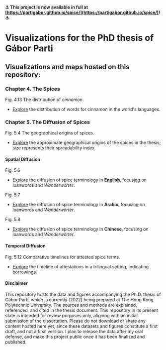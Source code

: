 **⚓ This project is now available in full at [https://partigabor.github.io/spice/](https://partigabor.github.io/spice/)! ⚓**

# Visualizations for the PhD thesis of Gábor Parti

## Visualizations and maps hosted on this repository:

### Chapter 4. The Spices

Fig. 4.13 The distribution of *cinnamon*.

* [Explore](https://htmlpreview.github.io/?https://github.com/partigabor/phd-thesis-viz/blob/main/distribution_cinnamon.html) the distribution of words for cinnamon in the world's languages.

### Chapter 5. The Diffusion of Spices

Fig. 5.4 The geographical origins of spices.

* [Explore](https://htmlpreview.github.io/?https://github.com/partigabor/phd-thesis-viz/blob/main/spices_map.html) the approximate geographical origins of the spices in the thesis; size represents their spreadability index.

#### Spatial Diffusion

Fig. 5.6

* [Explore](https://htmlpreview.github.io/?https://github.com/partigabor/phd-thesis-viz/blob/main/diffusion_en.html) the diffusion of spice terminology in **English**, focusing on loanwords and *Wanderwörter*.

Fig. 5.7

* [Explore](https://htmlpreview.github.io/?https://github.com/partigabor/phd-thesis-viz/blob/main/diffusion_ar.html) the diffusion of spice terminology in **Arabic**, focusing on loanwords and *Wanderwörter*.

Fig. 5.8

* [Explore](https://htmlpreview.github.io/?https://github.com/partigabor/phd-thesis-viz/blob/main/diffusion_zh.html) the diffusion of spice terminology in **Chinese**, focusing on loanwords and *Wanderwörter*.

#### Temporal Diffusion

Fig. 5.12 Comparative timelines for attested spice terms.

* [Explore](https://htmlpreview.github.io/?https://github.com/partigabor/phd-thesis-viz/blob/main/attestation_and_borrowing_compact.html) the timeline of attestations in a trilingual setting, indicating borrowings.


#### Disclaimer

This repository hosts the data and figures accompanying the Ph.D. thesis of Gábor Parti, which is currently (2022) being prepared at The Hong Kong Polytechnic University. The sources and methods are explained, referenced, and cited in the thesis document. This repository in its present state is intended for review purposes only, aligning with an initial submission of the dissertation. Please do not download or share any content hosted here yet, since these datasets and figures constitute a first draft, and not a final version. I plan to release the data after my oral defense, and make this project public once it has been finalized and published.

<!-- Comments and suggestions are welcome at gabor dot parti at connect dot polyu dot hk. -->
